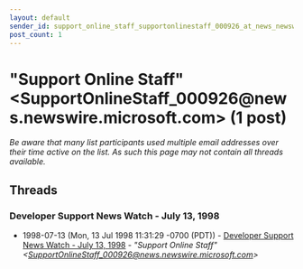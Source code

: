 ```yaml
---
layout: default
sender_id: support_online_staff_supportonlinestaff_000926_at_news_newswire_microsoft_com_
post_count: 1
---
```


# "Support Online Staff" <SupportOnlineStaff_000926<span>@</span>news.newswire.microsoft.com> (1 post)

_Be aware that many list participants used multiple email addresses over their time active on the list. As such this page may not contain all threads available._

## Threads

### Developer Support News Watch - July 13, 1998
+ 1998-07-13 (Mon, 13 Jul 1998 11:31:29 -0700 (PDT)) - [Developer Support News Watch - July 13, 1998](/archive/1998/07/0e9b6b19b0e8587aa9471cfead2f2175473f366572ff431875a4e0a8e943c89d) - _"Support Online Staff" \<SupportOnlineStaff_000926@news.newswire.microsoft.com\>_

